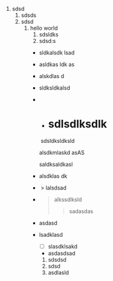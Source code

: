1. sdsd
   1. sdsds
   2. sdsd
      1. hello world
         1. sdsldks
         2. sdsd:s
         - sldkalsdk lsad
         - asldkas ldk as
         - alskdlas d
         - sldksldkalsd
         - - # sdlsdlksdlk
            sdsldksldksld

           alsdkmlaskd asAS

           saldksaldkasl
         - alsdklas dk 
         -  > lalsdsad
         - > alkssdlksld
           >
           > > sadasdas
         - asdasd
         - lsadklasd
           - [ ] slasdklsakd
           - asdasdsad
           1. sdsdsd
           2. sdsd
           3. asdlasld
